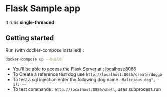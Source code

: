 # Flask Sample app
It runs **single-threaded**

## Getting started
Run (with docker-compose installed) :
```bash
docker-compose up --build
```

- You'll be able to access the Flask Server at : [localhost:8086](http://localhost:8086)
- To Create a reference test dog use `http://localhost:8086/create/doggo`
- To test a sql injection enter the following dog name : `Malicious dog", 1); -- `
- To test commands : `http://localhost:8086/shell`, uses subprocess.run
